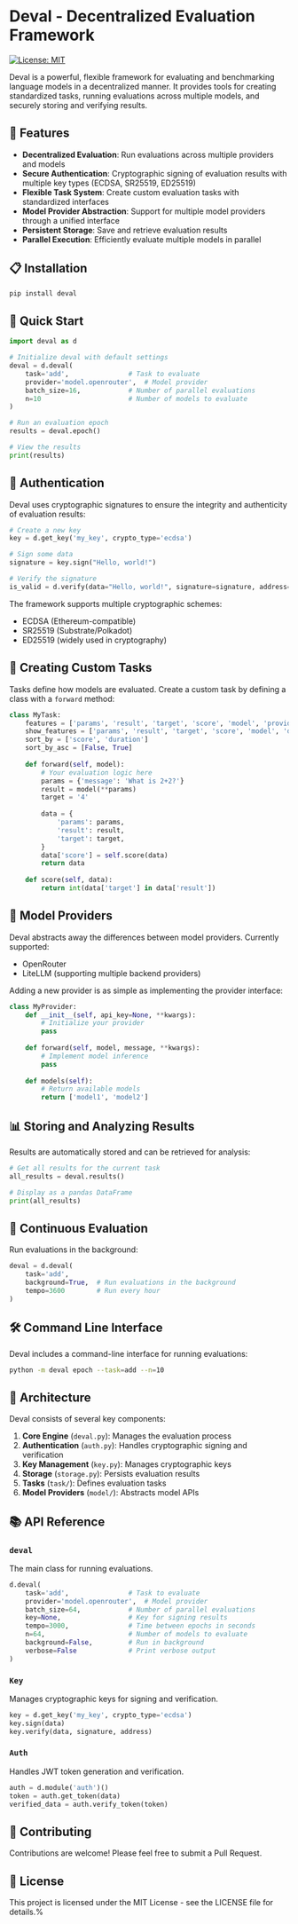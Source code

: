 # Deval - Decentralized Evaluation Framework

[![License: MIT](https://img.shields.io/badge/License-MIT-yellow.svg)](https://opensource.org/licenses/MIT)

Deval is a powerful, flexible framework for evaluating and benchmarking language models in a decentralized manner. It provides tools for creating standardized tasks, running evaluations across multiple models, and securely storing and verifying results.

## 🚀 Features

- **Decentralized Evaluation**: Run evaluations across multiple providers and models
- **Secure Authentication**: Cryptographic signing of evaluation results with multiple key types (ECDSA, SR25519, ED25519)
- **Flexible Task System**: Create custom evaluation tasks with standardized interfaces
- **Model Provider Abstraction**: Support for multiple model providers through a unified interface
- **Persistent Storage**: Save and retrieve evaluation results
- **Parallel Execution**: Efficiently evaluate multiple models in parallel

## 📋 Installation

```bash
pip install deval
```

## 🔧 Quick Start

```python
import deval as d

# Initialize deval with default settings
deval = d.deval(
    task='add',               # Task to evaluate
    provider='model.openrouter',  # Model provider
    batch_size=16,            # Number of parallel evaluations
    n=10                      # Number of models to evaluate
)

# Run an evaluation epoch
results = deval.epoch()

# View the results
print(results)
```

## 🔐 Authentication

Deval uses cryptographic signatures to ensure the integrity and authenticity of evaluation results:

```python
# Create a new key
key = d.get_key('my_key', crypto_type='ecdsa')

# Sign some data
signature = key.sign("Hello, world!")

# Verify the signature
is_valid = d.verify(data="Hello, world!", signature=signature, address=key.key_address)
```

The framework supports multiple cryptographic schemes:
- ECDSA (Ethereum-compatible)
- SR25519 (Substrate/Polkadot)
- ED25519 (widely used in cryptography)

## 🧪 Creating Custom Tasks

Tasks define how models are evaluated. Create a custom task by defining a class with a `forward` method:

```python
class MyTask:
    features = ['params', 'result', 'target', 'score', 'model', 'provider', 'token']
    show_features = ['params', 'result', 'target', 'score', 'model', 'duration']
    sort_by = ['score', 'duration']
    sort_by_asc = [False, True]
    
    def forward(self, model):
        # Your evaluation logic here
        params = {'message': 'What is 2+2?'}
        result = model(**params)
        target = '4'
        
        data = {
            'params': params,
            'result': result,
            'target': target,
        }
        data['score'] = self.score(data)
        return data
    
    def score(self, data):
        return int(data['target'] in data['result'])
```

## 🔌 Model Providers

Deval abstracts away the differences between model providers. Currently supported:

- OpenRouter
- LiteLLM (supporting multiple backend providers)

Adding a new provider is as simple as implementing the provider interface:

```python
class MyProvider:
    def __init__(self, api_key=None, **kwargs):
        # Initialize your provider
        pass
        
    def forward(self, model, message, **kwargs):
        # Implement model inference
        pass
        
    def models(self):
        # Return available models
        return ['model1', 'model2']
```

## 📊 Storing and Analyzing Results

Results are automatically stored and can be retrieved for analysis:

```python
# Get all results for the current task
all_results = deval.results()

# Display as a pandas DataFrame
print(all_results)
```

## 🔄 Continuous Evaluation

Run evaluations in the background:

```python
deval = d.deval(
    task='add',
    background=True,  # Run evaluations in the background
    tempo=3600        # Run every hour
)
```

## 🛠️ Command Line Interface

Deval includes a command-line interface for running evaluations:

```bash
python -m deval epoch --task=add --n=10
```

## 🧩 Architecture

Deval consists of several key components:

1. **Core Engine** (`deval.py`): Manages the evaluation process
2. **Authentication** (`auth.py`): Handles cryptographic signing and verification
3. **Key Management** (`key.py`): Manages cryptographic keys
4. **Storage** (`storage.py`): Persists evaluation results
5. **Tasks** (`task/`): Defines evaluation tasks
6. **Model Providers** (`model/`): Abstracts model APIs

## 📚 API Reference

### `deval`

The main class for running evaluations.

```python
d.deval(
    task='add',               # Task to evaluate
    provider='model.openrouter',  # Model provider
    batch_size=64,            # Number of parallel evaluations
    key=None,                 # Key for signing results
    tempo=3000,               # Time between epochs in seconds
    n=64,                     # Number of models to evaluate
    background=False,         # Run in background
    verbose=False             # Print verbose output
)
```

### `Key`

Manages cryptographic keys for signing and verification.

```python
key = d.get_key('my_key', crypto_type='ecdsa')
key.sign(data)
key.verify(data, signature, address)
```

### `Auth`

Handles JWT token generation and verification.

```python
auth = d.module('auth')()
token = auth.get_token(data)
verified_data = auth.verify_token(token)
```

## 🤝 Contributing

Contributions are welcome! Please feel free to submit a Pull Request.

## 📄 License

This project is licensed under the MIT License - see the LICENSE file for details.%  